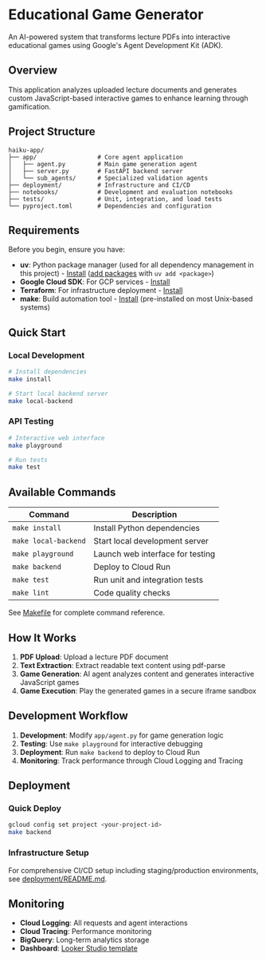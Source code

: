 # Educational Game Generator

An AI-powered system that transforms lecture PDFs into interactive educational games using Google's Agent Development Kit (ADK).

## Overview

This application analyzes uploaded lecture documents and generates custom JavaScript-based interactive games to enhance learning through gamification.

## Project Structure

```
haiku-app/
├── app/                 # Core agent application
│   ├── agent.py         # Main game generation agent
│   ├── server.py        # FastAPI backend server
│   └── sub_agents/      # Specialized validation agents
├── deployment/          # Infrastructure and CI/CD
├── notebooks/           # Development and evaluation notebooks
├── tests/               # Unit, integration, and load tests
└── pyproject.toml       # Dependencies and configuration
```

## Requirements

Before you begin, ensure you have:
- **uv**: Python package manager (used for all dependency management in this project) - [Install](https://docs.astral.sh/uv/getting-started/installation/) ([add packages](https://docs.astral.sh/uv/concepts/dependencies/) with `uv add <package>`)
- **Google Cloud SDK**: For GCP services - [Install](https://cloud.google.com/sdk/docs/install)
- **Terraform**: For infrastructure deployment - [Install](https://developer.hashicorp.com/terraform/downloads)
- **make**: Build automation tool - [Install](https://www.gnu.org/software/make/) (pre-installed on most Unix-based systems)


## Quick Start

### Local Development
```bash
# Install dependencies
make install

# Start local backend server
make local-backend
```

### API Testing
```bash
# Interactive web interface
make playground

# Run tests
make test
```

## Available Commands

| Command              | Description                                        |
| -------------------- | -------------------------------------------------- |
| `make install`       | Install Python dependencies                        |
| `make local-backend` | Start local development server                     |
| `make playground`    | Launch web interface for testing                  |
| `make backend`       | Deploy to Cloud Run                               |
| `make test`          | Run unit and integration tests                     |
| `make lint`          | Code quality checks                                |

See [Makefile](Makefile) for complete command reference.


## How It Works

1. **PDF Upload**: Upload a lecture PDF document
2. **Text Extraction**: Extract readable text content using pdf-parse
3. **Game Generation**: AI agent analyzes content and generates interactive JavaScript games
4. **Game Execution**: Play the generated games in a secure iframe sandbox

## Development Workflow

1. **Development**: Modify `app/agent.py` for game generation logic
2. **Testing**: Use `make playground` for interactive debugging
3. **Deployment**: Run `make backend` to deploy to Cloud Run
4. **Monitoring**: Track performance through Cloud Logging and Tracing


## Deployment

### Quick Deploy
```bash
gcloud config set project <your-project-id>
make backend
```

### Infrastructure Setup
For comprehensive CI/CD setup including staging/production environments, see [deployment/README.md](deployment/README.md).

## Monitoring

- **Cloud Logging**: All requests and agent interactions
- **Cloud Tracing**: Performance monitoring  
- **BigQuery**: Long-term analytics storage
- **Dashboard**: [Looker Studio template](https://lookerstudio.google.com/reporting/46b35167-b38b-4e44-bd37-701ef4307418/page/tEnnC)
